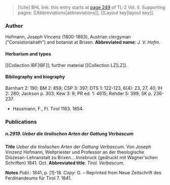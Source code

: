 > [!cite] BHL link: this entry starts at [page 249](https://www.biodiversitylibrary.org/page/33068491) of TL-2 Vol. II.
> Supporting pages: [[Abbreviations|abbreviations]], [[Layout key|layout key]].

### Author

Hofmann, Joseph Vincenz (1800-1863), Austrian clergyman ("Consistorialrath") and botanist at Brixen. 
**Abbreviated name**: *J. V. Hofm.*

#### Herbarium and types

[[Collection IBF|IBF]]; further material [[Collection LZ|LZ]].

#### Bibliography and biography

Barnhart 2: 190; BM 2: 859; CSP 3: 397; DTS 1: 122-123, 6(4): 23, 27, 40; IH 2: 280; Jackson p. 303; Kew 3: 9; PR ed. 1: 4615; Rehder 5: 399; SK p. 236-237.
- Hausmann, F., Fl. Tirol 1163. 1854.

### Publications

##### n.2919. Ueber die tirolischen Arten der Gattung Verbascum

**Title**
*Ueber die tirolischen Arten der Gattung Verbascum*. Von Joseph Vinzenz Hofmann, Weltpriester und Professor an der theologische Diözesan-Lehranstalt zu Brixen... Innsbruck (gedruckt mit Wagner'schen Schriften) 1841. Oct.
**Abbreviated title**: *Tirol. Verbascum*.

**Notes**
*Publ*.: 1841, p. \[1\]-18. *Copy*: G. – Reprinted from Neue Zeitschrift des Ferdinandeums für Tirol 7. 1841.

